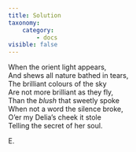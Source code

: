 ```yaml
---
title: Solution
taxonomy:
    category:
        - docs
visible: false
---
```


When the orient light appears,  
And shews all nature bathed in tears,  
The brilliant colours of the sky  
Are not more brilliant as they fly,  
Than the *blush* that sweetly spoke  
When not a word the silence broke,  
O’er my Delia’s cheek it stole  
Telling the secret of her soul.

E.